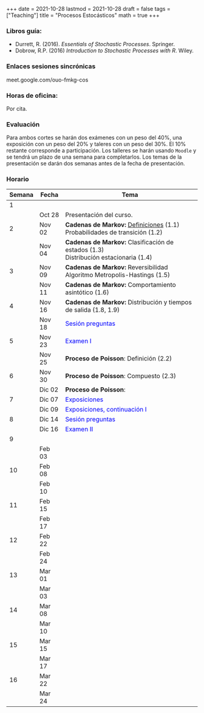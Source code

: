 +++
date      = 2021-10-28
lastmod   = 2021-10-28
draft     = false
tags      = ["Teaching"]
title     = "Procesos Estocásticos"
math      = true
+++

### Libros guía:

+ Durrett, R. (2016). *Essentials of Stochastic Processes*. Springer.
+ Dobrow, R.P. (2016) *Introduction to Stochastic Processes with R*. Wiley.

### Enlaces sesiones sincrónicas

meet.google.com/ouo-fmkg-cos


### Horas de oficina: 

Por cita.

### Evaluación

Para ambos cortes se harán dos exámenes con un peso del 40%, una exposición con un peso del 20% y taleres con un peso del 30%. El 10% restante corresponde a participación. Los talleres se harán usando `Moodle` y se tendrá un plazo de una semana para completarlos. Los temas de la presentación se darán dos semanas antes de la fecha de presentación.

### Horario

Semana | Fecha | Tema
---| ---| ---
1      | &nbsp; | &nbsp;
&nbsp; | Oct 28 | Presentación del curso.
2      | Nov 02 | **Cadenas de Markov:** [Definiciones](https://alexrojas.netlify.app/post/sp/Lec_MarkovChains/) (1.1) <br> Probabilidades de transición (1.2)
&nbsp; | Nov 04 | **Cadenas de Markov:** Clasificación de estados (1.3) <br> Distribución estacionaria (1.4)
3      | Nov 09 | **Cadenas de Markov:** Reversibilidad <br> Algoritmo Metropolis-Hastings (1.5)
&nbsp; | Nov 11 | **Cadenas de Markov:** Comportamiento asintótico (1.6)
4      | Nov 16 | **Cadenas de Markov:** Distribución y tiempos de salida (1.8, 1.9)
&nbsp; | Nov 18 | <font color="blue">Sesión preguntas</font>  
5      | Nov 23 | <font color="blue">Examen I</font> 
&nbsp; | Nov 25 | **Proceso de Poisson**: Definición (2.2)
6      | Nov 30 | **Proceso de Poisson**: Compuesto (2.3)
&nbsp; | Dic 02 | **Proceso de Poisson**:
7      | Dic 07 | <font color="blue">Exposiciones</font> 
&nbsp; | Dic 09 | <font color="blue">Exposiciones, continuación I</font> 
8      | Dic 14 | <font color="blue">Sesión preguntas</font>  
&nbsp; | Dic 16  | <font color="blue">Examen II</font> 
9      | &nbsp; |  &nbsp;
&nbsp; | Feb 03 | &nbsp;
10     | Feb 08 | &nbsp;
&nbsp; | Feb 10 | &nbsp;
11     | Feb 15 |  &nbsp;
&nbsp; | Feb 17  | &nbsp;
12     | Feb 22 |  &nbsp;
&nbsp; | Feb 24  | &nbsp;
13     | Mar 01 |  &nbsp;
&nbsp; | Mar 03  | &nbsp;
14     | Mar 08 |  &nbsp;
&nbsp; | Mar 10  | &nbsp;
15     | Mar 15 |  &nbsp;
&nbsp; | Mar 17  | &nbsp;
16     | Mar 22 |  &nbsp;
&nbsp; | Mar 24  | &nbsp;



